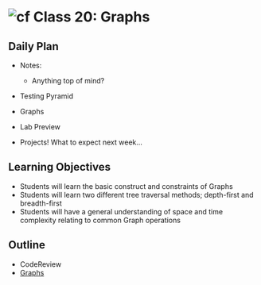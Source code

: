 # ![cf](http://i.imgur.com/7v5ASc8.png) Class 20: Graphs

## Daily Plan
- Notes:
    - Anything top of mind?
    
- Testing Pyramid
- Graphs
- Lab Preview

- Projects! What to expect next week...

## Learning Objectives
- Students will learn the basic construct and constraints of Graphs
- Students will learn two different tree traversal methods; depth-first and breadth-first
- Students will have a general understanding of space and time complexity relating to common Graph operations

## Outline
- CodeReview
- [Graphs]
<!-- [Hyperlinks]  -->


<!-- links -->
[Graphs]: ./notes/graphs/md

